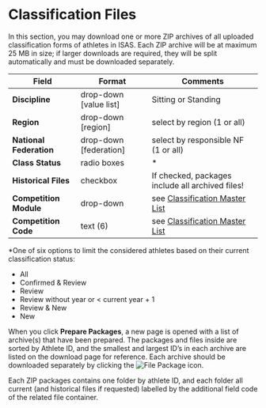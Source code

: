 # Classification Files

In this section, you may download one or more ZIP archives of all uploaded classification forms 
of athletes in ISAS. Each ZIP archive will be at maximum 25 MB in size; if larger downloads are 
required, they will be split automatically and must be downloaded separately.

| **Field**               | **Format**             | **Comments**                                                                          |
| ----------------------- | ---------------------- | ------------------------------------------------------------------------------------- |
| **Discipline**          | drop-down [value list] | Sitting or Standing                                                                   |
| **Region**              | drop-down [region]     | select by region (1 or all)                                                           |
| **National Federation** | drop-down [federation] | select by responsible NF (1 or all)                                                   |
| **Class Status**        | radio boxes            | <span class="asterisk">*</span>                                                       |
| **Historical Files**    | checkbox               | If checked, packages include all archived files!                                      |
| **Competition Module**  | drop-down              | see [Classification Master List](reports/classification-master-list.md#other-options) |
| **Competition Code**    | text (6)               | see [Classification Master List](reports/classification-master-list.md#other-options) |

<span class="asterisk">*</span>One of six options to limit the considered athletes based on their current classification status:
- All
- Confirmed & Review
- Review
- Review without year or < current year + 1
- Review & New
- New

When you click **Prepare Packages**, a new page is opened with a list of archive(s) that have been
prepared. The packages and files inside are sorted by Athlete ID, and the smallest and largest
ID’s in each archive are listed on the download page for reference. Each archive should be
downloaded separately by clicking the <img src="_img/inline/icon-file-package.svg" alt="File Package" class="inline svg-small"> icon.

Each ZIP packages contains one folder by athlete ID, and each folder all current (and historical
files if requested) labelled by the additional field code of the related file container.
